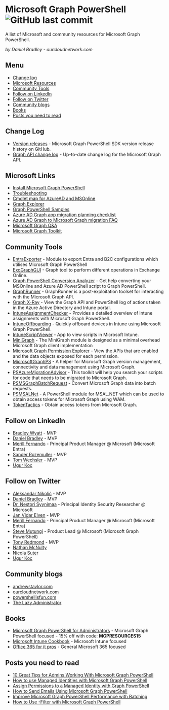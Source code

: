 # Microsoft Graph PowerShell ![GitHub last commit](https://img.shields.io/github/last-commit/DanielBradley1/Microsoft-Graph-PowerShell)

A list of Microsoft and community resources for Microsoft Graph PowerShell.

*by Daniel Bradley - ourcloudnetwork.com*

## Menu

- [Change log](#change-log)
- [Microsoft Resources](#microsoft-resources)
- [Community Tools](#Community-Tools)
- [Follow on LinkedIn](#Follow-on-LinkedIn)
- [Follow on Twitter](#Follow-on-Twitter)
- [Community blogs](#Community-blogs)
- [Books](#Books)
- [Posts you need to read](#Posts-you-need-to-read)

## Change Log

- [Version releases](https://github.com/microsoftgraph/msgraph-sdk-powershell/releases) - Microsoft Graph PowerShell SDK version release history on GitHub.
- [Graph API change log](https://developer.microsoft.com/en-us/graph/changelog) - Up-to-date change log for the Microsoft Graph API.

## Microsoft Links

- [Install Microsoft Graph PowerShell](https://learn.microsoft.com/en-us/powershell/microsoftgraph/installation?view=graph-powershell-1.0)
- [Troubleshooting](https://learn.microsoft.com/en-us/powershell/microsoftgraph/troubleshooting?view=graph-powershell-1.0)
- [Cmdlet map for AzureAD and MSOnline](https://learn.microsoft.com/en-us/powershell/microsoftgraph/azuread-msoline-cmdlet-map?view=graph-powershell-1.0)
- [Graph Explorer](https://developer.microsoft.com/en-us/graph/graph-explorer)
- [Graph PowerShell Samples](https://github.com/orgs/msgraph/discussions)
- [Azure AD Graph app migration planning checklist](https://learn.microsoft.com/en-us/graph/migrate-azure-ad-graph-planning-checklist)
- [Azure AD Graph to Microsoft Graph migration FAQ](https://learn.microsoft.com/en-us/graph/migrate-azure-ad-graph-faq)
- [Microsoft Graph Q&A](https://learn.microsoft.com/en-us/answers/tags/161/ms-graph)
- [Microsoft Graph Toolkit](https://github.com/microsoftgraph/microsoft-graph-toolkit?tab=readme-ov-file)

## Community Tools

- [EntraExporter](https://github.com/microsoft/entraexporter) - Module to export Entra and B2C configurations which utilises Microsoft Graph PowerShell
- [ExoGraphGUI](https://github.com/DrummerViking/ExoGraphGUI/) - Graph tool to perform different operations in Exchange Online.
- [Graph PowerShell Conversion Analyzer](https://graphpowershell.merill.net/) - Get help converting your MSOnline and Azure AD PowerShell script to Graph PowerShell.
- [GraphRunner](https://github.com/dafthack/GraphRunner/) - GraphRunner is a post-exploitation toolset for interacting with the Microsoft Graph API.
- [Graph X-Ray](https://graphxray.merill.net/) - View the Graph API and PowerShell log of actions taken in the Azure Active Directory and Intune portal.
- [IntuneAssignmentChecker](https://github.com/ugurkocde/IntuneAssignmentChecker) - Provides a detailed overview of Intune assignments with Microsoft Graph PowerShell.
- [IntuneOffboarding](https://github.com/ugurkocde/IntuneOffboarding) - Quickly offboard devices in Intune using Microsoft Graph PowerShell.
- [IntuneScriptViewer](https://github.com/SMSAgentSoftware/IntuneScriptsViewer) - App to view scripts in Microsoft Intune.
- [MiniGraph](https://github.com/FriedrichWeinmann/MiniGraph) - The MiniGraph module is designed as a minimal overhead Microsoft Graph client implementation
- [Microsoft Graph Permission Explorer](https://graphpermissions.merill.net/) - View the APIs that are enabled and the data objects exposed for each permission.
- [MicrosoftGraphPS](https://github.com/KnudsenMorten/MicrosoftGraphPS) - A helper for Microsoft Graph version management, connectivity and data management using Microsoft Graph.
- [PSAzureMigrationAdvisor](https://github.com/FriedrichWeinmann/PSAzureMigrationAdvisor) - This toolkit will help you search your scripts for code that needs to be migrated to Microsoft Graph.
- [PSMSGraphBatchRequest](https://github.com/HCRitter/PSMSGraphBatchRequest) - Convert Microsoft Graph data into batch requests.
- [PSMSALNet](https://github.com/SCOMnewbie/PSMSALNet?tab=readme-ov-file) - A PowerShell module for MSAL.NET which can be used to obtain access tokens for Microsoft Graph using WAM.
- [TokenTactics](https://github.com/rvrsh3ll/TokenTactics) - Obtain access tokens from Microsoft Graph.

## Follow on LinkedIn
- [Bradley Wyatt](https://www.linkedin.com/in/bradleywyatt/) - MVP
- [Daniel Bradley](https://www.linkedin.com/in/danielbradley2/) - MVP
- [Merill Fernando](https://www.linkedin.com/in/merill/) - Principal Product Manager @ Microsoft (Microsoft Entra)
- [Sander Rozemuller](https://www.linkedin.com/in/sanderrozemuller/) - MVP
- [Tom Wechsler](https://www.linkedin.com/in/tom-wechsler/) - MVP
- [Ugur Koc](https://www.linkedin.com/in/ugurkocde/)

## Follow on Twitter
- [Aleksandar Nikolić](https://twitter.com/alexandair) - MVP
- [Daniel Bradley](https://twitter.com/DanielatOCN) - MVP
- [Dr. Nestori Syynimaa](https://twitter.com/DrAzureAD) - Principal Identity Security Researcher @ Microsoft
- [Jan Vidar Elven](https://twitter.com/JanVidarElven) - MVP
- [Merill Fernando](https://twitter.com/merill) - Principal Product Manager @ Microsoft (Microsoft Entra)
- [Steve Mutungi](https://twitter.com/SteveMutungiKE) - Product Lead @ Microsoft (Microsoft Graph PowerShell)
- [Tony Redmond](https://twitter.com/12Knocksinna) - MVP
- [Nathan McNulty](https://twitter.com/NathanMcNulty)
- [Nicola Suter](https://twitter.com/nicolonsky)
- [Ugur Koc](https://twitter.com/UgurKocDe)


## Community blogs
- [andrewstaylor.com](https://andrewstaylor.com/)
- [ourcloudnetwork.com](https://ourcloudnetwork.com/)
- [powershellisfun.com](https://powershellisfun.com/)
- [The Lazy Administrator](https://www.thelazyadministrator.com/)

## Books
- [Microsoft Graph PowerShell for Administrators](https://danielbradley.gumroad.com/l/MicrosoftGraphPowerShell) - Microsoft Graph PowerShell focused - 15% off with code: **MGPRESOURCES15**
- [Microsoft Intune Cookbook](https://www.amazon.co.uk/Microsoft-Intune-Cookbook-configuring-automating-ebook/dp/B0CHYT35SJ) - Microsoft Intune focused
- [Office 365 for it pros](https://o365itpros.gumroad.com/l/O365IT?layout=profile) - General Microsoft 365 focused

## Posts you need to read
- [10 Great Tips for Admins Working With Microsoft Graph PowerShell](https://ourcloudnetwork.com/5-great-tips-for-admins-working-with-microsoft-graph-powershell/)
- [How to use Managed Identities with Microsoft Graph PowerShell](https://ourcloudnetwork.com/how-to-use-connect-mggraph-identity-with-managed-identities/)
- [Assign Permissions to a Managed Identity with Graph PowerShell](https://ourcloudnetwork.com/assign-permissions-to-a-managed-identity-with-graph-powershell/)
- [How to Send Emails Using Microsoft Graph PowerShell](https://ourcloudnetwork.com/how-to-send-emails-using-microsoft-graph-powershell/)
- [Improve Microsoft Graph PowerShell Performance with Batching](https://ourcloudnetwork.com/improve-microsoft-graph-powershell-performance-with-batching/)
- [How to Use -Filter with Microsoft Graph PowerShell](https://ourcloudnetwork.com/how-to-use-filter-with-microsoft-graph-powershell/)
